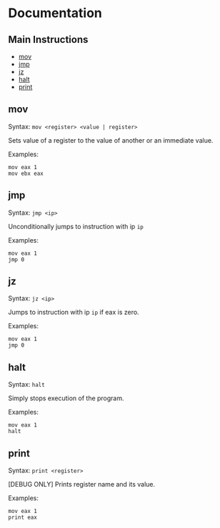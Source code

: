 # Documentation
## Main Instructions
* [mov](#mov)
* [jmp](#jmp)
* [jz](#jz)
* [halt](#halt)
* [print](#print)

## mov
  Syntax: `mov <register> <value | register>`

  Sets value of a register to the value of another
  or an immediate value.

  Examples:
  ```
  mov eax 1
  mov ebx eax
  ```

## jmp
  Syntax: `jmp <ip>`

  Unconditionally jumps to instruction with ip `ip`

  Examples:
  ```
  mov eax 1
  jmp 0
  ```

## jz
  Syntax: `jz <ip>`

  Jumps to instruction with ip `ip` if eax is zero.

  Examples:
  ```
  mov eax 1
  jmp 0
  ```

## halt
  Syntax: `halt`

  Simply stops execution of the program.

  Examples:
  ```
  mov eax 1
  halt
  ```

## print
  Syntax: `print <register>`

  [DEBUG ONLY] Prints register name and its value.

  Examples:
  ```
  mov eax 1
  print eax
  ```
